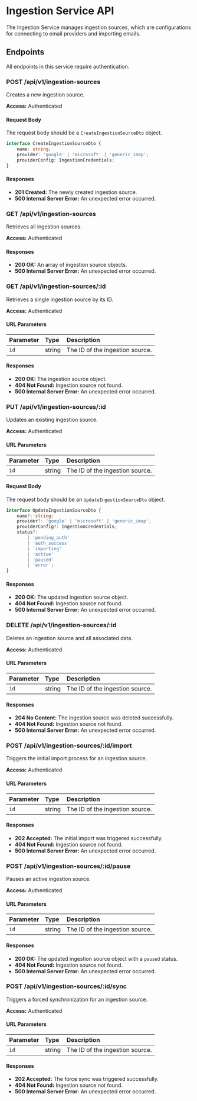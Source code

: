 # Ingestion Service API

The Ingestion Service manages ingestion sources, which are configurations for connecting to email providers and importing emails.

## Endpoints

All endpoints in this service require authentication.

### POST /api/v1/ingestion-sources

Creates a new ingestion source.

**Access:** Authenticated

#### Request Body

The request body should be a `CreateIngestionSourceDto` object.

```typescript
interface CreateIngestionSourceDto {
    name: string;
    provider: 'google' | 'microsoft' | 'generic_imap';
    providerConfig: IngestionCredentials;
}
```

#### Responses

-   **201 Created:** The newly created ingestion source.
-   **500 Internal Server Error:** An unexpected error occurred.

### GET /api/v1/ingestion-sources

Retrieves all ingestion sources.

**Access:** Authenticated

#### Responses

-   **200 OK:** An array of ingestion source objects.
-   **500 Internal Server Error:** An unexpected error occurred.

### GET /api/v1/ingestion-sources/:id

Retrieves a single ingestion source by its ID.

**Access:** Authenticated

#### URL Parameters

| Parameter | Type   | Description                     |
| :-------- | :----- | :------------------------------ |
| `id`      | string | The ID of the ingestion source. |

#### Responses

-   **200 OK:** The ingestion source object.
-   **404 Not Found:** Ingestion source not found.
-   **500 Internal Server Error:** An unexpected error occurred.

### PUT /api/v1/ingestion-sources/:id

Updates an existing ingestion source.

**Access:** Authenticated

#### URL Parameters

| Parameter | Type   | Description                     |
| :-------- | :----- | :------------------------------ |
| `id`      | string | The ID of the ingestion source. |

#### Request Body

The request body should be an `UpdateIngestionSourceDto` object.

```typescript
interface UpdateIngestionSourceDto {
    name?: string;
    provider?: 'google' | 'microsoft' | 'generic_imap';
    providerConfig?: IngestionCredentials;
    status?:
        | 'pending_auth'
        | 'auth_success'
        | 'importing'
        | 'active'
        | 'paused'
        | 'error';
}
```

#### Responses

-   **200 OK:** The updated ingestion source object.
-   **404 Not Found:** Ingestion source not found.
-   **500 Internal Server Error:** An unexpected error occurred.

### DELETE /api/v1/ingestion-sources/:id

Deletes an ingestion source and all associated data.

**Access:** Authenticated

#### URL Parameters

| Parameter | Type   | Description                     |
| :-------- | :----- | :------------------------------ |
| `id`      | string | The ID of the ingestion source. |

#### Responses

-   **204 No Content:** The ingestion source was deleted successfully.
-   **404 Not Found:** Ingestion source not found.
-   **500 Internal Server Error:** An unexpected error occurred.

### POST /api/v1/ingestion-sources/:id/import

Triggers the initial import process for an ingestion source.

**Access:** Authenticated

#### URL Parameters

| Parameter | Type   | Description                     |
| :-------- | :----- | :------------------------------ |
| `id`      | string | The ID of the ingestion source. |

#### Responses

-   **202 Accepted:** The initial import was triggered successfully.
-   **404 Not Found:** Ingestion source not found.
-   **500 Internal Server Error:** An unexpected error occurred.

### POST /api/v1/ingestion-sources/:id/pause

Pauses an active ingestion source.

**Access:** Authenticated

#### URL Parameters

| Parameter | Type   | Description                     |
| :-------- | :----- | :------------------------------ |
| `id`      | string | The ID of the ingestion source. |

#### Responses

-   **200 OK:** The updated ingestion source object with a `paused` status.
-   **404 Not Found:** Ingestion source not found.
-   **500 Internal Server Error:** An unexpected error occurred.

### POST /api/v1/ingestion-sources/:id/sync

Triggers a forced synchronization for an ingestion source.

**Access:** Authenticated

#### URL Parameters

| Parameter | Type   | Description                     |
| :-------- | :----- | :------------------------------ |
| `id`      | string | The ID of the ingestion source. |

#### Responses

-   **202 Accepted:** The force sync was triggered successfully.
-   **404 Not Found:** Ingestion source not found.
-   **500 Internal Server Error:** An unexpected error occurred.
